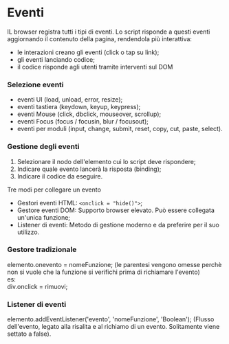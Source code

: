 # Eventi
IL browser registra tutti i tipi di eventi. Lo script risponde a questi eventi aggiornando il contenuto della pagina, rendendola più interattiva:
 - le interazioni creano gli eventi (click o tap su link);
 - gli eventi lanciando codice;
 - il codice risponde agli utenti tramite interventi sul DOM
  
### Selezione eventi
 - eventi UI (load, unload, error, resize);
 - eventi tastiera (keydown, keyup, keypress);
 - eventi Mouse (click, dbclick, mouseover, scrollup);
 - eventi Focus (focus / focusin, blur / focusout);
 - eventi per moduli (input, change, submit, reset, copy, cut, paste, select).
  
### Gestione degli eventi
1. Selezionare il nodo dell'elemento cui lo script deve rispondere;
1. Indicare quale evento lancerà la risposta (binding);
1. Indicare il codice da eseguire.
  
Tre modi per collegare un evento
 - Gestori eventi HTML: ```<onclick = "hide()">```;
 - Gestore eventi DOM: Supporto browser elevato. Può essere collegata un'unica funzione;
 - Listener di eventi: Metodo di gestione moderno e da preferire per il suo utilizzo.
  
### Gestore tradizionale
elemento.onevento = nomeFunzione; (le parentesi vengono omesse perchè non si vuole che la funzione si verifichi prima di richiamare l'evento)  
es:  
div.onclick = rimuovi;  
  
### Listener di eventi
elemento.addEventListener('evento', 'nomeFunzione', 'Boolean'); (Flusso dell'evento, legato alla risalita e al richiamo di un  evento. Solitamente viene settato a false).